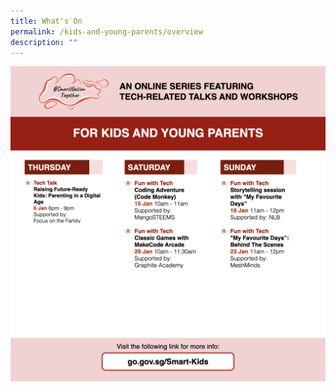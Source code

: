 ```yaml
---
title: What's On
permalink: /kids-and-young-parents/overview
description: ""
---
```


![Alt text for image on Isomer site](/images/kids-jan.png)